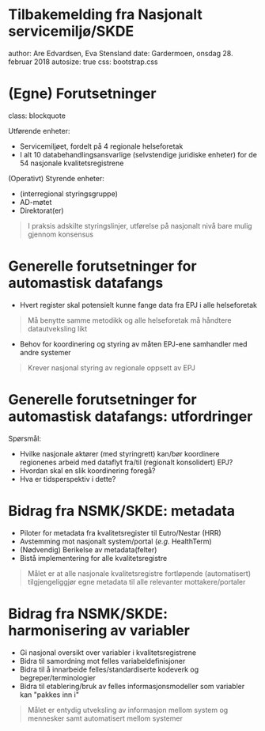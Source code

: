 <style>
.reveal h1, .reveal h2, .reveal h3 {
  word-wrap: normal;
  -moz-hyphens: none;
}

.footer {
    color: black;
    background: #E8E8E8;
    position: fixed;
    top: 90%;
    text-align:center;
    width:100%;
}
</style>

Tilbakemelding fra Nasjonalt servicemiljø/SKDE
========================================================
author: Are Edvardsen, Eva Stensland
date: Gardermoen, onsdag 28. februar 2018
autosize: true
css: bootstrap.css


(Egne) Forutsetninger
========================================================
class: blockquote

Utførende enheter:

- Servicemiljøet, fordelt på 4 regionale helseforetak
- I alt 10 databehandlingsansvarlige (selvstendige juridiske enheter) for de 54 nasjonale kvalitetsregistrene

(Operativt) Styrende enheter:

- (interregional styringsgruppe)
- AD-møtet
- Direktorat(er)

> I praksis adskilte styringslinjer, utførelse på nasjonalt nivå bare mulig gjennom konsensus


Generelle forutsetninger for automastisk datafangs
========================================================

- Hvert register skal potensielt kunne fange data fra EPJ i alle helseforetak

> Må benytte samme metodikk og alle helseforetak må håndtere datautveksling likt

- Behov for koordinering og styring av måten EPJ-ene samhandler med andre systemer

> Krever nasjonal styring av regionale oppsett av EPJ


Generelle forutsetninger for automastisk datafangs: utfordringer
========================================================

Spørsmål:

- Hvilke nasjonale aktører (med styringrett) kan/bør koordinere regionenes arbeid med dataflyt fra/til (regionalt konsolidert) EPJ?
- Hvordan skal en slik koordinering foregå?
- Hva er tidsperspektiv i dette?


Bidrag fra NSMK/SKDE: metadata
========================================================
- Piloter for metadata fra kvalitetsregister til Eutro/Nestar (HRR)
- Avstemming mot nasjonalt system/portal (*e.g.* HealthTerm)
- (Nødvendig) Berikelse av metadata(felter)
- Bistå implementering for alle kvalitetsregistre

> Målet er at alle nasjonale kvalitetsregistre fortløpende (automatisert) tilgjengeliggjør egne metadata til alle relevanter mottakere/portaler


Bidrag fra NSMK/SKDE: harmonisering av variabler
========================================================
- Gi nasjonal oversikt over variabler i kvalitetsregistrene
- Bidra til samordning mot felles variabeldefinisjoner
- Bidra til å innarbeide felles/standardiserte kodeverk og begreper/terminologier
- Bidra til etablering/bruk av felles informasjonsmodeller som variabler kan "pakkes inn i"

> Målet er entydig utveksling av informasjon mellom system og mennesker samt automatisert mellom systemer
